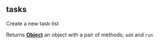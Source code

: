 <!-- Generated by documentation.js. Update this documentation by updating the source code. -->

## tasks

Create a new task-list

Returns **[Object][1]** an object with a pair of methods; `add` and `run`

[1]: https://developer.mozilla.org/docs/Web/JavaScript/Reference/Global_Objects/Object
